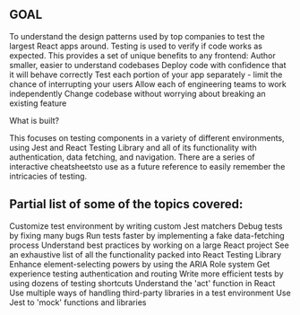## GOAL
To understand the design patterns used by top companies to test the largest React apps around.
Testing is used to verify if code works as expected. This provides a set of unique benefits to any frontend:
Author smaller, easier to understand codebases
Deploy code with confidence that it will behave correctly
Test each portion of your app separately - limit the chance of interrupting your users
Allow each of engineering teams to work independently
Change codebase without worrying about breaking an existing feature

What is built?

This focuses on testing components in a variety of different environments, using Jest and React Testing Library and all of its functionality with authentication, data fetching, and navigation.
There are a series of interactive cheatsheetsto use as a future reference to easily remember the intricacies of testing. 


## Partial list of some of the topics covered:

Customize test environment by writing custom Jest matchers
Debug tests by fixing many bugs
Run tests faster by implementing a fake data-fetching process
Understand best practices by working on a large React project
See an exhaustive list of all the functionality packed into React Testing Library
Enhance element-selecting powers by using the ARIA Role system
Get experience testing authentication and routing
Write more efficient tests by using dozens of testing shortcuts
Understand the 'act' function in React
Use multiple ways of handling third-party libraries in a test environment
Use Jest to 'mock' functions and libraries
